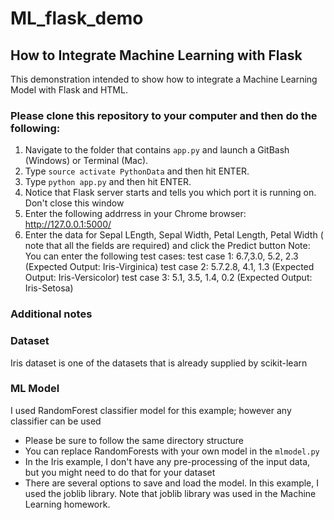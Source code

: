 # ML_flask_demo

## How to Integrate Machine Learning with Flask 

This demonstration intended to show how to integrate a Machine Learning Model with Flask and HTML. 


### Please clone this repository to your computer and then do the following:

1. Navigate to the folder that contains ``app.py`` and launch a GitBash (Windows) or  Terminal (Mac).
1. Type ``source activate PythonData`` and then hit ENTER.
1. Type ``python app.py`` and then hit ENTER.
1. Notice that Flask server starts and tells you which port it is running on.  Don't close this window
1. Enter the following addrress in your Chrome browser:   http://127.0.0.1:5000/
1. Enter the data for Sepal LEngth, Sepal Width, Petal Length, Petal Width ( note that all the fields are required) and click the Predict button
Note:  You can enter the following test cases:
    test case 1: 6.7,3.0, 5.2, 2.3   (Expected Output: Iris-Virginica)
    test case 2: 5.7.2.8, 4.1, 1.3   (Expected Output: Iris-Versicolor)
    test case 3: 5.1, 3.5, 1.4, 0.2  (Expected Output: Iris-Setosa)


### Additional notes

### Dataset
Iris dataset is one of the datasets that is already supplied by scikit-learn

### ML Model
I used RandomForest classifier model for this example; however any classifier can be used

* Please be sure to follow the same directory structure
* You can replace RandomForests with your own model in the ``mlmodel.py``
* In the Iris example, I don't have any pre-processing of the input data, but you might need to do that for your dataset
* There are several options to save and load the model.  In this example, I used the joblib library.  Note that joblib library was used in the Machine Learning homework.


